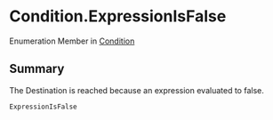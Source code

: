 # Condition.ExpressionIsFalse

Enumeration Member in [Condition](/docs/api/csharp/yarn.compiler.basicblock.condition.md)

## Summary


The Destination is reached because an expression evaluated to
false.


```csharp
ExpressionIsFalse
```

